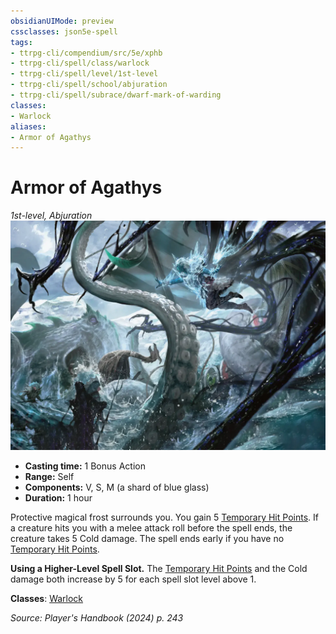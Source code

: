 ```yaml
---
obsidianUIMode: preview
cssclasses: json5e-spell
tags:
- ttrpg-cli/compendium/src/5e/xphb
- ttrpg-cli/spell/class/warlock
- ttrpg-cli/spell/level/1st-level
- ttrpg-cli/spell/school/abjuration
- ttrpg-cli/spell/subrace/dwarf-mark-of-warding
classes:
- Warlock
aliases:
- Armor of Agathys
---
```

# Armor of Agathys
*1st-level, Abjuration*  
![](Інструменти%20ДМ/CLI/spells/img/armor-of-agathys.webp#right)

- **Casting time:** 1 Bonus Action
- **Range:** Self
- **Components:** V, S, M (a shard of blue glass)
- **Duration:** 1 hour

Protective magical frost surrounds you. You gain 5 [Temporary Hit Points](Інструменти%20ДМ/CLI/rules/variant-rules/temporary-hit-points-xphb.md). If a creature hits you with a melee attack roll before the spell ends, the creature takes 5 Cold damage. The spell ends early if you have no [Temporary Hit Points](Інструменти%20ДМ/CLI/rules/variant-rules/temporary-hit-points-xphb.md).

**Using a Higher-Level Spell Slot.** The [Temporary Hit Points](Інструменти%20ДМ/CLI/rules/variant-rules/temporary-hit-points-xphb.md) and the Cold damage both increase by 5 for each spell slot level above 1.

**Classes**: [Warlock](Інструменти%20ДМ/CLI/lists/list-spells-classes-warlock.md)

*Source: Player's Handbook (2024) p. 243*